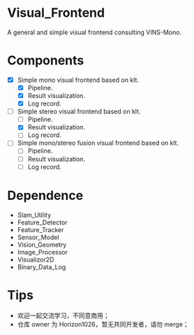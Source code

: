 # Visual_Frontend
A general and simple visual frontend consulting VINS-Mono.

# Components
- [x] Simple mono visual frontend based on klt.
    - [x] Pipeline.
    - [x] Result visualization.
    - [x] Log record.
- [ ] Simple stereo visual frontend based on klt.
    - [ ] Pipeline.
    - [x] Result visualization.
    - [ ] Log record.
- [ ] Simple mono/stereo fusion visual frontend based on klt.
    - [ ] Pipeline.
    - [ ] Result visualization.
    - [ ] Log record.

# Dependence
- Slam_Utility
- Feature_Detector
- Feature_Tracker
- Sensor_Model
- Vision_Geometry
- Image_Processor
- Visualizor2D
- Binary_Data_Log

# Tips
- 欢迎一起交流学习，不同意商用；
- 仓库 owner 为 Horizon1026，暂无共同开发者，请勿 merge；
